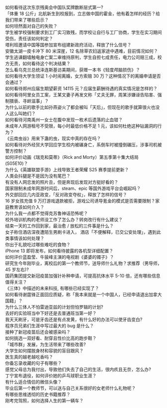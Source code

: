 如何看待这次东京残奥会中国队奖牌数断层式第一?  
「体重 18 公斤」北航新生到校报到，立志做中国的霍金，他有着怎样的经历？给我们带来了哪些启示？  
如何坦然面对自己的失败？  
学生被学校强制要求到工厂实习致残，而学校让自行与工厂协商，学生在实习期间受伤，责任该如何判定？  
塔利班邀请中国等国参加宣布组建新政府活动，释放了什么信号？  
安徽太湖一皮卡冲下 80 米深崖，12 名除草农妇返家途中遇难，目前情况如何？  
学生逃课翻墙触电身亡案二审维持原判，学生自担七成责任，电力公司赔三成，校方无责，如何看待这个判决结果？  
怎么看乌克兰总统泽连斯基访美期间，获赠一本书《轻度颅脑损伤》？  
如何看待大学生领证 1 小时闹离婚，女方索赔 30 万？这种情况下的离婚申请是否会通过？  
如何看待郑州应届生期望薪资 14115 元？应届生薪酬待遇的真实情况是怎样的？  
如何看待阿里女员工案，王某文妻子再发文称「丈夫无罪，周某涉嫌诬告陷害、强制猥亵、寻衅滋事」？  
为什么以前的歌手比如孙燕姿火了都会被叫「天后」，但现在的歌手就算很火也没人这么叫她们？  
如何看待河南禹州一女士在腹中发现一枚术后遗落的止血钳？  
未成年人网游租号不受限，每小时最低价格不足 1 元，该如何杜绝这种钻漏洞的行为？  
《云南虫谷》用来下蛊的虫，现实中真的存在吗？  
如何看待对外经贸大学回应学生校内被碾身亡，系倒车时被撞倒碾压，涉事司机被警方控制？  
如何评价动画《瑞克和莫蒂》（Rick and Morty）第五季第十集大结局 (S05E10)？  
为什么《英雄联盟手游》上线导致王者荣耀 S25 赛季提前更新？  
人类会抖腿是不是因为没有尾巴？  
有没有人网恋发的照片丑，但是奔现后发现对方挺好看的？  
国家限制未成年网游时间后，steam、epic 等国外游戏平台会崛起吗？  
外交部回应几内亚政变，「反对政变夺权」，释放了怎样的信号？  
16 岁女孩充值 9 万打游戏退款被拒，游戏公司诱导氪金的模式是否需要限制？家庭教育该如何介入？  
为什么我一点都不觉得克苏鲁神话恐怖呢？  
校外培训机构的老师没工作了怎么办？转岗改行有什么建议？  
结束一天的工作回到家，最治愈 / 放松的三件事是什么？  
女子称住酒店深夜遭陌生男刷卡进入， 酒店「不便解释，已交公安处理」，遇到此类事情该如何处理？  
你出于礼貌吃过哪些难吃的食物？  
iPhone 13 即将发布，如何看待披露的各机型详细配置？  
如何评价蓝盈莹、牛骏峰主演的电视剧《婆婆的镯子》？  
研究生今年刚毕业，离校后的第一个教师节，送导师什么礼物？求推荐（男导师，45 岁左右)?  
国药集团提交新冠疫苗加强针补种申请，可提高抗体水平 5-10 倍，还有哪些信息值得关注？  
《三体》中描述的未来科技, 有哪些已经实现了？  
如何看待谢霆锋正面回应质疑，称「我本来就是一个中国人，已经申请退出加拿大国籍」？  
为什么三体人不怕雷迪亚兹的计划但怕罗辑的计划?  
去好的实验班当中下好还是去普通班当第一好？  
我天天刷牙，可是牙齿还是有点发黄，有什么好的办法可以使牙齿变白?  
程序员兄弟们生涯中写过最大的 bug 是什么？  
接种了新冠疫苗后还会被感染吗？  
如何挑选一双好看、耐穿且性价比高的跑步鞋？  
「城市群」发展，为生活带来了哪些改善?  
大学生如何摆脱身材和容貌的盲目跟风？  
医生真的越老越吃香吗？  
你备忘录收藏的句子有哪些？  
感觉父母总为我付出，导致他们失去了自己的生活，很内疚且无奈，怎么办?  
丁宁宣布退役，如何评价她的乒乓球职业生涯？  
有什么适合情侣的微信头像？  
毕业后第一个教师节，可以送与自己关系很好的女老师什么礼物呢？  
有哪些思维透彻的历史书籍推荐？  
刚考完驾照，如何选择人生的第一辆车？  
